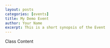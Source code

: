 ```yaml
---
layout: posts
categories: [events]
title: My Demo Event
author: Your Name
excerpt: This is a short synopsis of the Event
---
```



Class Content
